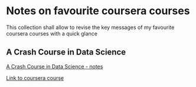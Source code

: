 # Notes on favourite coursera courses

This collection shall allow to revise the key messages of my favourite coursera courses with a quick glance

## A Crash Course in Data Science

[A Crash Course in Data Science - notes](A%20Crash%20Course%20in%20Data%20Science.md)

[Link to coursera course](https://www.coursera.org/learn/data-science-course/)
